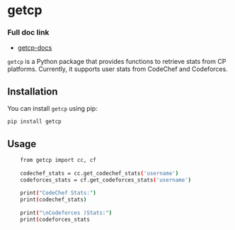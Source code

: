 # getcp

### Full doc link

- [getcp-docs](https://ud11.github.io/getcp-docs/#currently-supported-platforms)

`getcp` is a Python package 
that provides functions to 
retrieve stats from CP
platforms. Currently, it supports user stats
from CodeChef and Codeforces.

## Installation

You can install `getcp` using pip:

```bash
pip install getcp
```

## Usage

```bash
    from getcp import cc, cf
    
    codechef_stats = cc.get_codechef_stats('username')
    codeforces_stats = cf.get_codeforces_stats('username')
    
    print("CodeChef Stats:")
    print(codechef_stats)
    
    print("\nCodeforces )Stats:")
    print(codeforces_stats


```